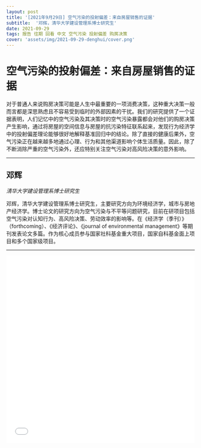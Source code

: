 ```yaml
---
layout: post
title: '[2021年9月29日] 空气污染的投射偏差：来自房屋销售的证据'
subtitle:  '邓辉，清华大学建设管理系博士研究生'
date: 2021-09-29
tags: 报告 往期 回看 中文 空气污染 投射偏差 购房决策
cover: 'assets/img/2021-09-29-denghui/cover.png'
---
```


# 空气污染的投射偏差：来自房屋销售的证据

对于普通人来说购房决策可能是人生中最重要的一项消费决策，这种重大决策一般而言都是深思熟虑且不容易受到临时的外部因素的干扰。我们的研究提供了一个证据表明，人们记忆中的空气污染及其决策时的空气污染暴露都会对他们的购房决策产生影响，通过将房屋的空间信息与房屋的抗污染特征联系起来，发现行为经济学中的投射偏差理论能够很好地解释基准回归中的结论。除了直接的健康后果外，空气污染正在越来越多地通过心理、行为和其他渠道影响个体生活质量。因此，除了不断消除严重的空气污染外，还应特别关注空气污染对高风险决策的意外影响。


----------

## 邓辉

*清华大学建设管理系博士研究生*

邓辉，清华大学建设管理系博士研究生，主要研究方向为环境经济学，城市与房地产经济学。博士论文的研究方向为空气污染与不平等问题研究，目前在研项目包括空气污染对认知行为、高风险决策、劳动效率的影响等。在《经济学（季刊）》（forthcoming）、《经济评论》、《journal of environmental management》等期刊发表论文多篇。作为核心成员参与国家社科基金重大项目，国家自科基金面上项目和多个国家级项目。

-----------

<iframe style="width: 100%;height: 500px;" src="//player.bilibili.com/player.html?aid=293342636&bvid=BV1Cf4y1j7DN&cid=416611583&page=1" scrolling="no" border="0" frameborder="no" framespacing="0" allowfullscreen="true"> </iframe>